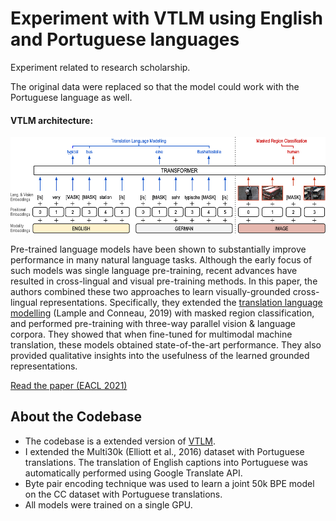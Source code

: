 # Experiment with VTLM using English and Portuguese languages

Experiment related to research scholarship.

The original data were replaced so that the model could work with the Portuguese language as well.

#### VTLM architecture:
![vtlm](./vtlm.png)

Pre-trained language models have been shown to substantially improve performance in many natural language tasks. 
Although the early focus of such models was single language pre-training, recent advances have resulted in cross-lingual and 
visual pre-training methods. In this paper, the authors combined these two approaches to learn visually-grounded cross-lingual representations. 
Specifically, they extended the [translation language modelling](https://github.com/facebookresearch/XLM) (Lample and Conneau, 2019) with masked 
region classification, and performed pre-training with three-way parallel vision & language corpora. They showed that when fine-tuned for multimodal machine 
translation, these models obtained state-of-the-art performance. They also provided qualitative insights into the usefulness of the learned grounded representations.

[Read the paper (EACL 2021)](https://arxiv.org/pdf/2101.10044.pdf)

## About the Codebase
- The codebase is a extended version of [VTLM](https://github.com/ImperialNLP/VTLM).
- I extended the Multi30k (Elliott et al., 2016) dataset with Portuguese translations. 
The translation of English captions into Portuguese was automatically performed using Google Translate API. 
- Byte pair encoding technique was used to learn a joint 50k BPE model on the CC dataset with Portuguese translations.
- All models were trained on a single GPU.
